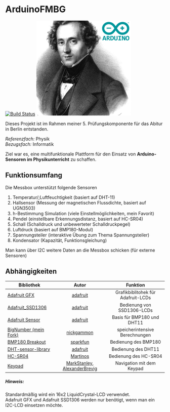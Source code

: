 # ArduinoFMBG
[![Build Status](https://travis-ci.org/leonardoInf/ArduinoFMBG.svg?branch=master)](https://travis-ci.org/leonardoInf/ArduinoFMBG)
![ArduinoFMBG Logo](Materialien/logoSmall.png)

Dieses Projekt ist im Rahmen meiner 5. Prüfungskomponente für das Abitur in Berlin entstanden. 

*Referenzfach:* Physik\
*Bezugsfach:* Informatik

Ziel war es, eine multifunktionale Plattform für den Einsatz von **Arduino-Sensoren im Physikunterricht** zu schaffen.

## Funktionsumfang
Die Messbox unterstützt folgende Sensoren
1. Temperatur/;Luftfeuchtigkeit (basiert auf DHT-11)
2. Hallsensor (Messung der magnetischen Flussdichte, basiert auf UGN3503)
3. h-Bestimmung Simulation (viele Einstellmöglichkeiten, mein Favorit)
4. Pendel (einstellbare Erkennungsdistanz, basiert auf HC-SR04)
5. Schall (Schalldruck und unbewerteter Schalldruckpegel)
6. Luftdruck (basiert auf BMP180-Modul)
7. Spannungsteiler (interaktive Übung zum Thema Spannungsteiler)
8. Kondensator (Kapazität, Funktionsgleichung)


Man kann über I2C weitere Daten an die Messbox schicken (für externe Sensoren) 

## Abhängigkeiten

| Bibliothek    | Autor      | Funktion    |
| ------------- |:-------------:| :-----:|
| [Adafruit GFX](https://github.com/adafruit/Adafruit-GFX-Library)    | [adafruit](https://github.com/adafruit)      | Grafikbiblitohek für Adafruit-LCDs    |
| [Adafruit_SSD1306](https://github.com/adafruit/Adafruit_SSD1306)    | [adafruit](https://github.com/adafruit)      | Bedienung von SSD1306-LCDs
| [Adafruit Sensor](https://github.com/adafruit/Adafruit_Sensor)      | [adafruit](https://github.com/adafruit)      | Basis für BMP180 und DHT11   |
|[BigNumber (mein Fork)](https://github.com/leonardoInf/BigNumber)     | [nickgammon](https://github.com/nickgammon)     | speicherintensive Berechnungen    |
| [BMP180 Breakout](https://github.com/sparkfun/BMP180_Breakout_Arduino_Library)     | [sparkfun](https://github.com/sparkfun)     | Bedienung des BMP180   |
|[DHT-sensor-library](https://github.com/adafruit/DHT-sensor-library)     |  [adafruit](https://github.com/adafruit)   |  Bedienung des DHT11   |
[HC-SR04](https://github.com/Martinsos/arduino-lib-hc-sr04)     | [Martinos](https://github.com/Martinsos)     | Bedienung des HC-SR04     |
| [Keypad](https://playground.arduino.cc/Code/Keypad/#Download)     | [MarkStanley](https://github.com/MarkStanley), [AlexanderBrevig](https://github.com/AlexanderBrevig)    | Navigation mit dem Keypad |

##### Hinweis: 
Standardmäßig wird ein 16x2 LiquidCrystal-LCD verwendet.\
Adafruit GFX und Adafruit SSD1306 werden nur benötigt, wenn man ein I2C-LCD einsetzen möchte. 

